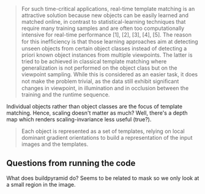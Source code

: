 

> For such time-critical applications, real-time template matching is an attractive solution because new objects can be easily learned and matched online, in contrast to statistical-learning techniques that require many training samples and are often too computationally intensive for real-time performance [1], [2], [3],
[4], [5]. The reason for this inefﬁciency is that those
learning approaches aim at detecting unseen objects
from certain object classes instead of detecting a priori
known object instances from multiple viewpoints. The
latter is tried to be achieved in classical template
matching where generalization is not performed on
the object class but on the viewpoint sampling. While
this is considered as an easier task, it does not make
the problem trivial, as the data still exhibit signiﬁcant
changes in viewpoint, in illumination and in occlusion
between the training and the runtime sequence.

Individual objects rather than object classes are the focus of template matching. Hence, scaling doesn't matter as much? Well, there's a depth map which renders scaling-invariance less useful (true?).


> Each object is represented as a set of templates, relying on local dominant gradient orientations
to build a representation of the input images and
the templates.



## Questions from running the code

What does buildpyramid do? Seems to be related to mask so we only look at a small region in the image.